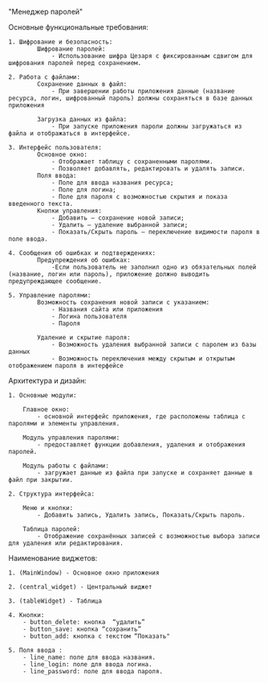 "Менеджер паролей"

Основные функциональные требования:

    1. Шифрование и безопасность:
            Шифрование паролей: 
                - Использование шифра Цезаря с фиксированным сдвигом для шифрования паролей перед сохранением.
  
    2. Работа с файлами:
            Сохранение данных в файл: 
                - При завершении работы приложения данные (название ресурса, логин, шифрованный пароль) должны сохраняться в базе данных приложения

            Загрузка данных из файла: 
                - При запуске приложения пароли должны загружаться из файла и отображаться в интерфейсе.

    3. Интерфейс пользователя:
            Основное окно:
                - Отображает таблицу с сохраненными паролями.
                - Позволяет добавлять, редактировать и удалять записи.
            Поля ввода:
                - Поле для ввода названия ресурса;
                - Поле для логина;
                - Поле для пароля с возможностью скрытия и показа введенного текста.
            Кнопки управления:
                - Добавить – сохранение новой записи;
                - Удалить – удаление выбранной записи;
                - Показать/Скрыть пароль – переключение видимости пароля в поле ввода.

    4. Сообщения об ошибках и подтверждениях:
            Предупреждения об ошибках: 
                -Если пользователь не заполнил одно из обязательных полей (название, логин или пароль), приложение должно выводить предупреждающее сообщение.

    5. Управление паролями:
            Возможность сохранения новой записи с указанием:
                - Названия сайта или приложения
                - Логина пользователя
                - Пароля

            Удаление и скрытие пароля:
                - Возможность удаления выбранной записи с паролем из базы данных
                - Возможность переключения между скрытым и открытым отображением пароля в интерфейсе

            

                
  

Архитектура и дизайн:

    1. Основные модули:

        Главное окно:
            - основной интерфейс приложения, где расположены таблица с паролями и элементы управления.

        Модуль управления паролями: 
            - предоставляет функции добавления, удаления и отображения паролей.
    
        Модуль работы с файлами: 
            - загружает данные из файла при запуске и сохраняет данные в файл при закрытии.

    2. Структура интерфейса:

        Меню и кнопки:
            - Добавить запись, Удалить запись, Показать/Скрыть пароль.

        Таблица паролей:
            - Отображение сохранённых записей с возможностью выбора записи для удаления или редактирования.


Наименование виджетов:

    1. (MainWindow) - Основное окно приложения  

    2. (central_widget) - Центральный виджет 

    3. (tableWidget) - Таблица  
  
    4. Кнопки:
        - button_delete: кнопка  “удалить” 
        - button_save: кнопка “сохранить” 
        - button_add: кнопка с текстом “Показать"

    5. Поля ввода :
        - line_name: поле для ввода названия.
        - line_login: поле для ввода логина.
        - line_password: поле для ввода пароля.
